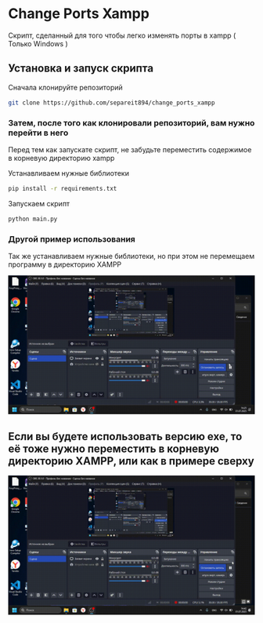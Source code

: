 # Change Ports Xampp

Скрипт, сделанный для того чтобы легко изменять порты в xampp ( Только Windows )

## Установка и запуск скрипта

Сначала клонируйте репозиторий

```bash
git clone https://github.com/separeit894/change_ports_xampp
```

### Затем, после того как клонировали репозиторий, вам нужно перейти в него

Перед тем как запускате скрипт, не забудьте переместить содержимое в корневую директорию xampp

Устанавливаем нужные библиотеки

```bash
pip install -r requirements.txt
```

Запускаем скрипт

```bash
python main.py
```

### Другой пример использования

Так же устанавливаем нужные библиотеки, но при этом не перемещаем программу в директорию XAMPP

![Тут должен быть GIF, но его нет :()](assets/example_py.gif)

## Если вы будете использовать версию exe, то её тоже нужно переместить в корневую директорию XAMPP, или как в примере сверху

![Тут должен быть GIF, но его нет :(](assets/example_exe.gif)